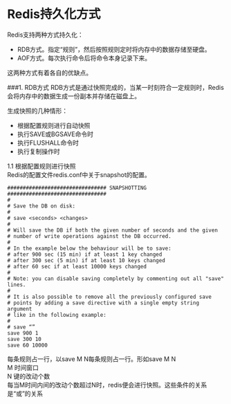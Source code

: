 Redis持久化方式
=================
Redis支持两种方式持久化：  

* RDB方式。指定“规则”，然后按照规则定时将内存中的数据存储至硬盘。  
* AOF方式。每次执行命令后将命令本身记录下来。

 
 
这两种方式有着各自的优缺点。

###1. RDB方式 
RDB方式是通过快照完成的，当某一时刻符合一定规则时，Redis会将内存中的数据生成一份副本并存储在磁盘上。  

生成快照的几种情形： 
 
* 根据配置规则进行自动快照  
* 执行SAVE或BGSAVE命令时  
* 执行FLUSHALL命令时  
* 执行复制操作时  

1.1 根据配置规则进行快照  
     Redis的配置文件redis.conf中关于snapshot的配置。  
     
	################################ SNAPSHOTTING ################################  
 	#   
 	# Save the DB on disk:   
 	#   
 	# save <seconds> <changes>   
 	#   
 	# Will save the DB if both the given number of seconds and the given   
 	# number of write operations against the DB occurred.   
 	#   
 	# In the example below the behaviour will be to save:   
 	# after 900 sec (15 min) if at least 1 key changed   
 	# after 300 sec (5 min) if at least 10 keys changed  
 	# after 60 sec if at least 10000 keys changed   
 	#   
 	# Note: you can disable saving completely by commenting out all "save" lines.   
 	#   
 	# It is also possible to remove all the previously configured save   
 	# points by adding a save directive with a single empty string   argument   
 	# like in the following example:   
 	#   
 	# save “”   
 	save 900 1   
 	save 300 10   
 	save 60 10000
 	
 每条规则占一行，以save M N每条规则占一行。形如save M  N  
M 时间窗口  
N 键的改动个数  
每当M时间内间的改动个数超过N时，redis便会进行快照。这些条件的关系是“或”的关系  